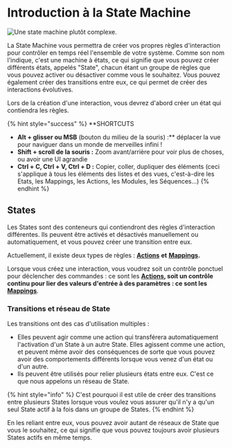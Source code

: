 # Introduction à la State Machine

![Une state machine plutôt complexe.](../.gitbook/assets/statemachine-1.png)

La State Machine vous permettra de créer vos propres règles d'interaction pour contrôler en temps réel l'ensemble de votre système. Comme son nom l'indique, c'est une machine à états, ce qui signifie que vous pouvez créer différents états, appelés "State", chacun étant un groupe de règles que vous pouvez activer ou désactiver comme vous le souhaitez. Vous pouvez également créer des transitions entre eux, ce qui permet de créer des interactions évolutives.

Lors de la création d'une interaction, vous devrez d'abord créer un état qui contiendra les règles.

{% hint style="success" %}
\*\*SHORTCUTS

* **Alt + glisser ou MSB** (bouton du milieu de la souris) :\*\* déplacer la vue pour naviguer dans un monde de merveilles infini ! &#x20;
* **Shift + scroll de la souris :** Zoom avant/arrière pour voir plus de choses, ou avoir une UI agrandie
* **Ctrl + C, Ctrl + V, Ctrl + D :** Copier, coller, dupliquer des éléments (ceci s'applique à tous les éléments des listes et des vues, c'est-à-dire les Etats, les Mappings, les Actions, les Modules, les Séquences...)
{% endhint %}

## States

Les States sont des conteneurs qui contiendront des règles d'interaction différentes. Ils peuvent être activés et désactivés manuellement ou automatiquement, et vous pouvez créer une transition entre eux.

Actuellement, il existe deux types de règles : [**Actions**](actions.md) **et** [**Mappings**](mappings.md)**.**

Lorsque vous créez une interaction, vous voudrez soit un contrôle ponctuel pour déclencher des commandes : ce sont les [**Actions**](actions.md)**, soit un contrôle continu pour lier des valeurs d'entrée à des paramètres : ce sont les** [**Mappings**](mappings.md).

### Transitions et réseau de State

Les transitions ont des cas d'utilisation multiples :

* Elles peuvent agir comme une action qui transférera automatiquement l'activation d'un State à un autre State. Elles agissent comme une action, et peuvent même avoir des conséquences de sorte que vous pouvez avoir des comportements différents lorsque vous venez d'un état ou d'un autre.&#x20;
* Ils peuvent être utilisés pour relier plusieurs états entre eux. C'est ce que nous appelons un réseau de State.

{% hint style="info" %}
C'est pourquoi il est utile de créer des transitions entre plusieurs States lorsque vous voulez vous assurer qu'il n'y a qu'un seul State actif à la fois dans un groupe de States.
{% endhint %}

En les reliant entre eux, vous pouvez avoir autant de réseaux de State que vous le souhaitez, ce qui signifie que vous pouvez toujours avoir plusieurs States actifs en même temps.
